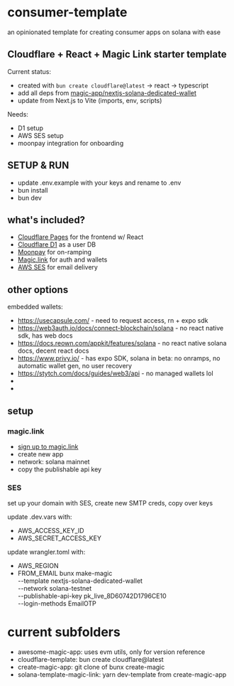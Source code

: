 # consumer-template
an opinionated template for creating consumer apps on solana with ease

## Cloudflare + React + Magic Link starter template
Current status:
- created with `bun create cloudflare@latest` -> react -> typescript
- add all deps from [magic-app/nextjs-solana-dedicated-wallet](https://github.com/magiclabs/create-magic-app)
- update from Next.js to Vite (imports, env, scripts)

Needs:
- D1 setup
- AWS SES setup
- moonpay integration for onboarding

## SETUP & RUN
- update .env.example with your keys and rename to .env
- bun install
- bun dev

## what's included?
- [Cloudflare Pages](https://pages.cloudflare.com/) for the frontend w/ React
- [Cloudflare D1](https://www.cloudflare.com/products/d1/) as a user DB
- [Moonpay](https://www.moonpay.com/en-gb) for on-ramping
- [Magic.link](https://magic.link/) for auth and wallets
- [AWS SES](https://aws.amazon.com/ses/) for email delivery

## other options
embedded wallets:
- https://usecapsule.com/ - need to request access, rn + expo sdk
- https://web3auth.io/docs/connect-blockchain/solana - no react native sdk, has web docs
- https://docs.reown.com/appkit/features/solana - no react native solana docs, decent react docs
- https://www.privy.io/ - has expo SDK, solana in beta: no onramps, no automatic wallet gen, no user recovery
- https://stytch.com/docs/guides/web3/api - no managed wallets lol
- 
- 


## setup

### magic.link
- [sign up to magic.link](https://dashboard.magic.link/login?startWith=developer)
- create new app
- network: solana mainnet
- copy the publishable api key

### SES
set up your domain with SES, create new SMTP creds, copy over keys

update .dev.vars with:
- AWS_ACCESS_KEY_ID
- AWS_SECRET_ACCESS_KEY

update wrangler.toml with:
- AWS_REGION
- FROM_EMAIL
bunx make-magic \
    --template nextjs-solana-dedicated-wallet \
    --network solana-testnet \
    --publishable-api-key pk_live_8D60742D1796CE10 \
    --login-methods EmailOTP

# current subfolders
- awesome-magic-app: uses evm utils, only for version reference
- cloudflare-template: bun create cloudflare@latest 
- create-magic-app: git clone of bunx create-magic
- solana-template-magic-link: yarn dev-template from create-magic-app
